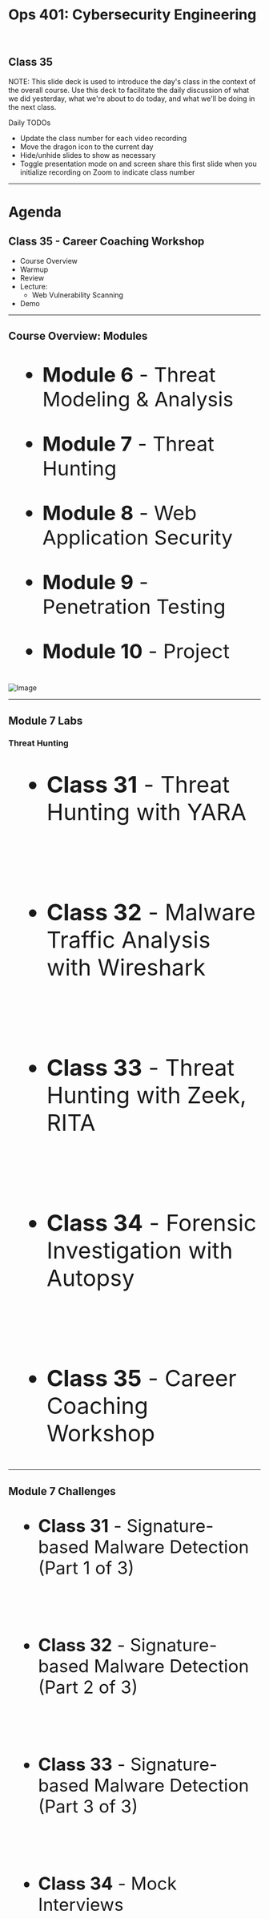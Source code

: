 <!-- .element class="main-title" -->
# Ops 401: Cybersecurity Engineering

<br>

## Class 35

NOTE:
This slide deck is used to introduce the day's class in the context of the overall course. Use this deck to facilitate the daily discussion of what we did yesterday, what we're about to do today, and what we'll be doing in the next class.

Daily TODOs

- Update the class number for each video recording
- Move the dragon icon to the current day
- Hide/unhide slides to show as necessary
- Toggle presentation mode on and screen share this first slide when you initialize recording on Zoom to indicate class number

---

<!-- .element class="title-and-subtitle" -->

# Agenda
## Class 35 - Career Coaching Workshop
- Course Overview <!-- .element: class="fragment highlight-current-red" data-fragment-index="1" -->
- Warmup
- Review
- Lecture:
  - Web Vulnerability Scanning
- Demo

---

<!-- .element class="split-screen-with-title" -->

## Course Overview: Modules

<div>

<div align="left" style="font-size: 40px">

- **Module 6** - Threat Modeling & Analysis

- &shy;<!-- .element: class="fragment highlight-current-red" data-fragment-index="1" -->**Module 7** - Threat Hunting

- **Module 8** - Web Application Security

- **Module 9** - Penetration Testing

- **Module 10** - Project

</div>

<div>

![Image](/ops-401-cybersecurity-guide/curriculum/class-35/slides/assets/0_01.png)
<!-- .element style="width: 100%"-->

</div>

</div>

---

<!-- .element class="title-with-text" -->

## Module 7 Labs

### Threat Hunting


<div align="left" style="font-size: 45px">

- **Class 31** - Threat Hunting with YARA

<br>

- **Class 32** - Malware Traffic Analysis with Wireshark

<br>

- **Class 33** - Threat Hunting with Zeek, RITA

<br>

- **Class 34** - Forensic Investigation with Autopsy

<br>

- &shy;<!-- .element style="color: red;" -->**Class 35** - Career Coaching Workshop


</div>

---

<!-- .element class="split-screen-with-title" -->


## Module 7 Challenges

<div>

<div align="left" style="font-size: 35px">

- **Class 31** - Signature-based Malware Detection (Part 1 of 3)

<br>

- **Class 32** - Signature-based Malware Detection (Part 2 of 3)

<br>

- **Class 33** - Signature-based Malware Detection (Part 3 of 3)

<br>

- **Class 34** - Mock Interviews

<br>

- &shy;<!-- .element style="color: red;" -->**Class 35** - Web Vulnerability Scanning with Nmap


</div>

<div>

![Image](/ops-401-cybersecurity-guide/curriculum/class-35/slides/assets/0_03.png)
<!-- .element style="width: 100%"-->

</div>

</div>

---

<!-- .element class="title-and-subtitle" -->

# Agenda
## Class 35 - Career Coaching Workshop
- Course Overview
- Warmup <!-- .element style="color: red;" -->
- Review
- Lecture:
  - Web Vulnerability Scanning
- Demo

---

<!-- .element class="main-title" -->

# Warmup

---

<!-- .element class="title-and-subtitle" -->

# Agenda
## Class 35 - Career Coaching Workshop
- Course Overview
- Warmup
- Review <!-- .element style="color: red;" -->
- Lecture:
  - Web Vulnerability Scanning
- Demo

---

<!-- .element class="main-title" -->

# Review
- Previous Concepts <!-- .element: class="fragment highlight-current-red" data-fragment-index="1" -->
- Lab 34

---

<!-- .element class="main-title" -->
# Review:

## Digital Forensics

NOTE:

---

<!-- .element class="split-screen-with-title" -->


# Digital Forensics & Incident Response (DFIR)

<div>

<div align="left">

&shy;<!-- .element: class="fragment" data-fragment-index="1" -->**DFIR** is a field within cybersecurity that involves **identifying**, **investigating**, and **remediating** cyber incidents and attacks:
- &shy;<!-- .element: class="fragment" data-fragment-index="2" -->A **multidisciplinary profession:**
  - Both **Investigators** and **Responders**
- &shy;<!-- .element: class="fragment" data-fragment-index="4" -->As **Investigators** their job is to:
  - &shy;<!-- .element: class="fragment" data-fragment-index="5" -->**Reconstruct** the events
  - &shy;<!-- .element: class="fragment" data-fragment-index="6" -->Determine the **extent of the attack**
  - &shy;<!-- .element: class="fragment" data-fragment-index="7" -->Gather **legally admissable evidence**
- &shy;<!-- .element: class="fragment" data-fragment-index="8" -->Use **specialized tools and techniques** to extract and examine data

</div>

<div align="left">

> **DFIR professionals** are the Crime Scene Investigators of the digital world

![Image](/ops-401-cybersecurity-guide/curriculum/class-35/slides/assets/34_01.png)
<!-- .element style="width: 90%"-->

</div>

</div>

NOTE:

Source: Medium, WP

Image Source: include link to image source

Source: [ChatGPT](https://chat.openai.com/share/1aed47ee-c43c-4711-b024-78c941752e22)

DFIR stands for "Digital Forensics and Incident Response." It is a field within cybersecurity that involves identifying, investigating, and mitigating cyber incidents and attacks. DFIR professionals are responsible for gathering and analyzing digital evidence related to cybercrimes, data breaches, and other malicious activities.

The two main components of DFIR are:

1. **Digital Forensics:** This involves the collection, preservation, and analysis of digital evidence from various sources, such as computers, servers, mobile devices, and networks. Digital forensics experts use specialized tools and techniques to extract and examine data, including files, logs, and system artifacts. The goal is to reconstruct events, identify the extent of the breach or attack, and gather evidence that can be used in legal proceedings if necessary.

2. **Incident Response:** This focuses on identifying, containing, and mitigating cyber incidents in real time. Incident response teams are tasked with rapidly responding to security breaches and attacks to minimize their impact. This includes isolating compromised systems, analyzing the attack vector, eradicating malicious code, and implementing safeguards to prevent further incidents.

DFIR professionals work closely with law enforcement agencies, legal teams, and IT departments to ensure that cyber incidents are properly investigated, evidence is preserved, and appropriate actions are taken to prevent future incidents. The ultimate goal of DFIR is to effectively manage and respond to cyber incidents while also ensuring the preservation of digital evidence for potential legal actions.

---

<!-- .element class="split-screen-with-title" -->


# Digital Forensics Investigations

<div>

<div align="left" style="font-size: 32px">

- A **systematic and detailed process** of collecting, analyzing, and interpreting digital evidence
- Meant to **uncover information related to cyber incidents**.
- The investigative process aims to:
  - **Reconstruct events**
  - **Identify the root causes of incidents**
  -  **Provide a clear understanding** of the events in a digital environment

</div>

<div align="left">

> **Digital Forensics Investigations** are crucial for determining the scope of incidents, attributing responsibility, and supporting legal actions if necessary

![Image](/ops-401-cybersecurity-guide/curriculum/class-35/slides/assets/34_03.png)
<!-- .element style="width: 95%"-->


</div>

</div>

NOTE:

Image Source?: Brixia

Source:
- [ERMProtect.com](https://ermprotect.com/blog/what-are-the-5-stages-of-a-digital-forensics-investigation/)
- [ChatGPT](https://chat.openai.com/share/1aed47ee-c43c-4711-b024-78c941752e22)

A digital forensics investigation involves a series of systematic steps to gather, preserve, analyze, and present digital evidence related to a cyber incident, crime, or security breach. These steps help investigators reconstruct events, identify the extent of the incident, and determine the responsible parties.

**Legal Considerations:**
 - Preserve evidence in a manner that maintains its admissibility in court, if required.

Throughout the investigation, digital forensics professionals must adhere to strict protocols and practices to maintain the integrity of the evidence and ensure that their actions are legally defensible.

---

<!-- .element class="split-screen-with-title" -->

<div>

<div>

<div align="center">

![Image](/ops-401-cybersecurity-guide/curriculum/class-35/slides/assets/34_04.png)
<!-- .element style="width: 68%"-->

</div>

<div align="left" style="font-size: 24px">

1. &shy;<!-- .element: class="fragment fade-in-then-semi-out" data-fragment-index="1" -->**Identification and Planning:**
   - Define the scope and goals of the investigation.
1. &shy;<!-- .element: class="fragment fade-in-then-semi-out" data-fragment-index="2" -->**Collect and Preserve:**
   - Secure the affected systems and data.
1. &shy;<!-- .element: class="fragment fade-in-then-semi-out" data-fragment-index="3" -->**Analysis:**
   - Examine the collected evidence to reconstruct the incident.
1. &shy;<!-- .element: class="fragment fade-in-then-semi-out" data-fragment-index="4" -->**Documentation:**
   - Prepare detailed reports that document the investigation process, methodologies, and findings.
1. &shy;<!-- .element: class="fragment fade-in-then-semi-out" data-fragment-index="5" -->**Communication and Mitigate:**
   - Present findings to stakeholders.
   - Implement changes to prevent similar incidents in the future.

</div>

</div>

NOTE:

Source: Guru99

Image Source: include link to image sourceSource:
- [ERMProtect.com](https://ermprotect.com/blog/what-are-the-5-stages-of-a-digital-forensics-investigation/)
- [ChatGPT](https://chat.openai.com/share/1aed47ee-c43c-4711-b024-78c941752e22)

1. **Identification and Planning:**
   - Define the scope and goals of the investigation.
   - Identify the type of incident.
   - Identify required resources and tools.

1. **Collect and Preserve:**
   - Secure and isolate the affected systems.
   - Create a forensic image or snapshot of storage media to capture its state at the time of the incident.
   - Gather other relevant digital evidence from various sources (other computers, servers, mobile devices, and network logs).
   - Recover deleted files, analyze system artifacts, and review logs.

1. **Analysis:**
   - Examine the collected evidence.
   - Identify potential malware, malicious code, or unauthorized access points.
   - Analyze the findings to determine the cause, scope, and impact of the incident.
   - Identify any security vulnerabilities or weaknesses that were exploited.
   - Determine if sensitive data was compromised, altered, or stolen.
   - Reconstruct events and user activities (create a timeline).

1. **Documentation:**
   - Prepare detailed reports that document the investigation process, methodologies, and findings.
   - Include clear and concise explanations of technical details for non-technical stakeholders.
   - Provide a timeline of events and actions taken during the investigation.

1. **Communication and Mitigate:**
   - Present findings to stakeholders.
   - Implement security patches, system updates, and SOP changes to prevent similar incidents in the future.

**Legal Considerations:**
 - Preserve evidence in a manner that maintains its admissibility in court, if required.

Throughout the investigation, digital forensics professionals must adhere to strict protocols and practices to maintain the integrity of the evidence and ensure that their actions are legally defensible.

---

<!-- .element class="split-screen-with-title" -->

<div>

<div>

<div align="left">

&shy;<!-- .element: class="fragment" data-fragment-index="1" -->*Why is data volatility relevant to forensics?*
- &shy;<!-- .element: class="fragment" data-fragment-index="2" -->**Volatile data can be permanently lost** due to mishandling of evidence
  - RAM
  - CPU cache

&shy;<!-- .element: class="fragment" data-fragment-index="3" -->*How do forensic investigators handle non-volatile memory (e.g. hard drives)?*
- &shy;<!-- .element: class="fragment" data-fragment-index="4" -->**Follow specific procedures** designed to preserve evidence integrity
  - Example: Clone the hard disk, then derive a hash value of both

</div>

<div align="left">

> **Data volatility**:
>
> The degree to which digital data changes or is altered over time.

![Image](/ops-401-cybersecurity-guide/curriculum/class-35/slides/assets/34_05.png)
<!-- .element style="width: 75%"-->

</div>

</div>

NOTE:

Source: Flickr

Image Source: include link to image source

Source: [ChatGPT](https://chat.openai.com/share/1aed47ee-c43c-4711-b024-78c941752e22)

---

<!-- .element class="split-screen-with-title" -->

<div>

<<<<<<< HEAD
- Autopsy is an open source forensics platform that comes bundled in FLARE VM
  - Analyze mobile devices and digital media
  - Used in law enforcement, national security, litigation support, and corporate investigation
- Why use Autopsy over manual file navigation?
  - Multi-user cases, timeline analysis, registry analysis, keyword search, email analysis, media playback, EXIF analysis, malicious file detection

- &shy;<!-- .element: class="fragment" data-fragment-index="3" -->Flag patterns or data that might be found in multiple places
- &shy;<!-- .element: class="fragment" data-fragment-index="4" -->Multi-user cases, timeline analysis, registry analysis, keyword search, email analysis, media playback, EXIF analysis, malicious file detection

</div>

<div align="left">

> **Autopsy**:
>
> An open source forensics platform used for analyzing and investigating digital evidence

![Image](/ops-401-cybersecurity-guide/curriculum/class-35/slides/assets/34_07.png)
<!-- .element style="width: 62%"-->
>>>>>>> 8f8f1c4cc1b22a5c48114396bfd8363439ae83da

</div>

</div>

NOTE:
https://sleuthkit.org/sleuthkit/

Image Source: include link to image source

Source: [Wikipedia: Autopsy (software)](https://en.wikipedia.org/wiki/Autopsy_(software))

---

<!-- .element class="main-title" -->

# Review:

## Lab 34

NOTE:

---

<!-- .element class="title-and-subtitle" -->

# Agenda
## Class 35 - Career Coaching Workshop
- Course Overview
- Warmup
- Review
- Lecture:
  - Web Vulnerability Scanning
- Demo

---

<!-- .element class="title-and-subtitle" -->

# Agenda
## Class 35 - Career Coaching Workshop
- Course Overview
- Warmup
- Review
- Lecture: <!-- .element style="color: red;" -->
  - Web Vulnerability Scanning
- Demo


---

<!-- .element class="main-title" -->

# Lecture:

### Class 35 - Web Vulnerability Scanning

NOTE:
Is there a relevant Ch. in the Wiley Security+ (SY0-601) Study Guide?

---

<!-- .element class="split-screen-with-title" -->


# Vulnerability Scanning with Nmap

<div>

<div align="left" style="font-size: 45px">

&shy;<!-- .element: class="fragment" data-fragment-index="1" -->Nmap can tell us about:
- &shy;<!-- .element: class="fragment" data-fragment-index="2" -->**Port Status** (Open / Closed)
- &shy;<!-- .element: class="fragment" data-fragment-index="3" -->**Running Services** and versions (FTP, SSH, Nginx, etc.)
- &shy;<!-- .element: class="fragment" data-fragment-index="4" -->**Operating System** types and versions

</div>

<div align="center">

![Image](/ops-401-cybersecurity-guide/curriculum/class-35/slides/assets/35_01.png)
<!-- .element style="width: 100%"-->

</div>

</div>

NOTE:

Image Source: include link to image source

---

<!-- .element class="split-screen-with-title" -->


# Vulnerability Scanning with Nmap

<div>

<div align="left" style="font-size: 37px">

&shy;<!-- .element: class="fragment" data-fragment-index="1" -->The **Nmap Scripting Engine (NSE)** suite of scripts allows us to run more advanced scans:

&shy;<!-- .element: class="fragment" data-fragment-index="2" -->**`vuln`**
- searches for vulnerabilities and returns “cve-xxx” results<!-- .element: class="fragment" data-fragment-index="2" -->

&shy;<!-- .element: class="fragment" data-fragment-index="3" -->**`dos`**
- checks if the host is vulnerable to DOS attacks<!-- .element: class="fragment" data-fragment-index="3" -->


</div>

<div align="left">

![Image](/ops-401-cybersecurity-guide/curriculum/class-35/slides/assets/35_01.png)
<!-- .element style="width: 80%"-->

&shy;<!-- .element: class="fragment" data-fragment-index="4" -->Find more scripts here: **`nmap.org/nsedoc`**

</div>

</div>

NOTE:

Find more scripts here: [NSE Docs](https://nmap.org/nsedoc/)

---

<!-- .element class="title-and-subtitle" -->

# Agenda
## Class 35 - Career Coaching Workshop
- Course Overview
- Warmup
- Review
- Lecture:
  - Web Vulnerability Scanning
- Demo <!-- .element style="color: red;" -->

---

<!-- .element class="main-title" -->
# Demo:

### Web Vulnerability Scanning with Nmap

NOTE:

### Demo: Web Vulnerability Scanning with Nmap

NOTE:

Demo: Ops Challenge Class 35 Web Vulnerability Scanning with Nmap Scripting Engine (NSE)

- First, ensure students have downloaded class-35-webserv.ova and have imported it into Virtualbox in NAT Network next to Kali Linux so they can follow along.

Today we will be demonstrating some basic Nmap operations.

Explain: Nmap is the terminal version of Zenmap. From here on forward, we won't be using the Zenmap GUI.

How do we identify on the NAT Network our target web server?

- Run ip a to determine the Kali box's IP address
- ASK: What is my network address?
- Run `nmap -sn 10.0.2.0/24` to get a quick assessment of what's on the LAN. The -sn modifier eliminates details like ports and should speed up the scan.
- ASK: What ports do we expect our target web server to have open?
- Run a normal `nmap 10.0.2.0/24` to check the open ports. Which one is the target web server?
- We now have our target IP address. This is a big first step. Next, let's review the Nmap cheat sheet and look at some basic commands.
- Run `nmap -O __webservip__` to have Nmap guess the operating system.
- Alternatively, run `nmap __webservip__ > nmap.log` to output the data to a log file. View the log file to verify.
- This is an example of a basic Nmap command. How boring! Let's get into something more powerful: Nmap Scripting Engine.

What is Nmap Scripting Engine (NSE)?

This is the more powerful extensible side of Nmap, allowing users to write .nse scripts in the Lua programming language.

First install Lua on your Ubuntu VM.

- `sudo apt-get update -y`
- `sudo apt-get install -y lua`

Let's go over some LUA basic syntax. (Reference Null Byte)

Let's take a look at an example NSE script. View the DEMO.md.

DO: Breakdown the components of this example script. What's it doing? (Below if from Null Byte)

NSE scripts are made up of three main sections: head, rule, and action.

- The head section contains mostly meta-data, such as the author, description, category, and other relevant information about the script.
- The rule section is where conditions are defined that allow the script to execute; This section must contain at least one of the following functions that will determine when the script will run: prerule, hostrule, portrule, or postrule.
- The action section is where the main functionality of the script takes place. All of the logic and instructions will go in this section.
- This example script determines if a given port is open and outputs a relevant message.

This is about how complex your submission today will be, although you should add sample output to a commented section.

DO: Copy the script into `/usr/share/nmap/scripts directory` where all the other .nse scripts are. Execute the script in Kali using Nmap command terminal: `nmap --script portscan __targetip__ -p 80`

Review today's assignment along with all remaining assignments due tonight and weekend.
